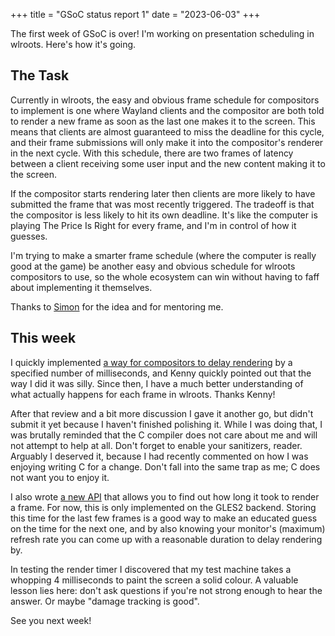 +++
title = "GSoC status report 1"
date = "2023-06-03"
+++

The first week of GSoC is over! I'm working on presentation scheduling in
wlroots. Here's how it's going.
<!-- more -->

## The Task
Currently in wlroots, the easy and obvious frame schedule for compositors to
implement is one where Wayland clients and the compositor are both told to
render a new frame as soon as the last one makes it to the screen. This means
that clients are almost guaranteed to miss the deadline for this cycle, and
their frame submissions will only make it into the compositor's renderer in the
next cycle. With this schedule, there are two frames of latency between a client
receiving some user input and the new content making it to the screen.

If the compositor starts rendering later then clients are more likely to have
submitted the frame that was most recently triggered. The tradeoff is that the
compositor is less likely to hit its own deadline. It's like the computer is
playing The Price Is Right for every frame, and I'm in control of how it
guesses.

I'm trying to make a smarter frame schedule (where the computer is really good
at the game) be another easy and obvious schedule for wlroots compositors to
use, so the whole ecosystem can win without having to faff about implementing it
themselves.

Thanks to [Simon][0] for the idea and for mentoring me.

## This week
I quickly implemented [a way for compositors to delay rendering][1] by a
specified number of milliseconds, and Kenny quickly pointed out that the way I
did it was silly. Since then, I have a much better understanding of what
actually happens for each frame in wlroots. Thanks Kenny!

After that review and a bit more discussion I gave it another go, but didn't
submit it yet because I haven't finished polishing it. While I was doing that,
I was brutally reminded that the C compiler does not care about me and will not
attempt to help at all. Don't forget to enable your sanitizers, reader. Arguably
I deserved it, because I had recently commented on how I was enjoying writing C
for a change. Don't fall into the same trap as me; C does not want you to enjoy
it.

I also wrote [a new API][2] that allows you to find out how long it took to
render a frame. For now, this is only implemented on the GLES2 backend. Storing
this time for the last few frames is a good way to make an educated guess on the
time for the next one, and by also knowing your monitor's (maximum) refresh rate
you can come up with a reasonable duration to delay rendering by.

In testing the render timer I discovered that my test machine takes a whopping 4
milliseconds to paint the screen a solid colour. A valuable lesson lies here:
don't ask questions if you're not strong enough to hear the answer. Or maybe
"damage tracking is good".

See you next week!

[0]: <https://emersion.fr>
[1]: <https://gitlab.freedesktop.org/wlroots/wlroots/-/merge_requests/4147>
[2]: <https://gitlab.freedesktop.org/wlroots/wlroots/-/merge_requests/4159>
